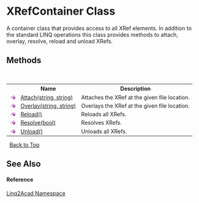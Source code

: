 # XRefContainer Class
 

A container class that provides access to all XRef elements. In addition to the standard LINQ operations this class provides methods to attach, overlay, resolve, reload and unload XRefs.


## Methods
&nbsp;<table><tr><th></th><th>Name</th><th>Description</th></tr><tr><td>![Public method](media/pubmethod.gif "Public method")</td><td><a href="M_Linq2Acad_XRefContainer_Attach.md">Attach(string, string)</a></td><td>
Attaches the XRef at the given file location.</td></tr><tr><td>![Public method](media/pubmethod.gif "Public method")</td><td><a href="M_Linq2Acad_XRefContainer_Overlay.md">Overlay(string, string)</a></td><td>
Overlays the XRef at the given file location.</td></tr><tr><td>![Public method](media/pubmethod.gif "Public method")</td><td><a href="M_Linq2Acad_XRefContainer_Reload.md">Reload()</a></td><td>
Reloads all XRefs.</td></tr><tr><td>![Public method](media/pubmethod.gif "Public method")</td><td><a href="M_Linq2Acad_XRefContainer_Resolve.md">Resolve(bool)</a></td><td>
Resolves XRefs.</td></tr><tr><td>![Public method](media/pubmethod.gif "Public method")</td><td><a href="M_Linq2Acad_XRefContainer_Unload.md">Unload()</a></td><td>
Unloads all XRefs.</td></tr></table>&nbsp;
<a href="#xrefcontainer-class">Back to Top</a>

## See Also


#### Reference
<a href="N_Linq2Acad.md">Linq2Acad Namespace</a><br />
